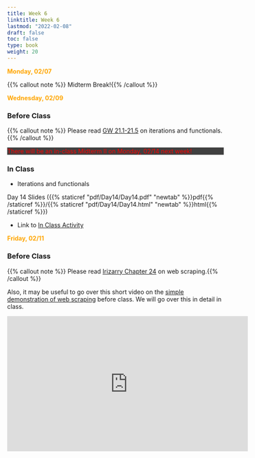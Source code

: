 ```yaml
---
title: Week 6 
linktitle: Week 6
lastmod: "2022-02-08"
draft: false  
toc: false  
type: book  
weight: 20
---
```


<span style="color:orange">**Monday, 02/07**</span>


{{% callout note %}}
Midterm Break!{{% /callout %}}


<span style="color:orange">**Wednesday, 02/09**</span>

### Before Class

{{% callout note %}}
Please read [GW 21.1-21.5](https://r4ds.had.co.nz/iteration.html) on iterations and functionals.{{% /callout %}}

<p style="background-color: #404040"> <span style="color:red">There will be an in-class Midterm II on Monday, 02/14 next week! </span>  </p>

### In Class

- Iterations and functionals

Day 14 Slides ({{% staticref "pdf/Day14/Day14.pdf" "newtab" %}}pdf{{% /staticref %}}/{{% staticref "pdf/Day14/Day14.html" "newtab" %}}html{{% /staticref %}})

- Link to [In Class Activity](https://github.com/stat220/13-simple-iterations) 


<span style="color:orange">**Friday, 02/11**</span>

### Before Class

{{% callout note %}}
Please read [Irizarry Chapter 24](https://rafalab.github.io/dsbook/web-scraping.html) on web scraping.{{% /callout %}}

Also, it may be useful to go over this short video on the [simple demonstration of web scraping](https://youtu.be/v8Yh_4oE-Fs) before class. We will go over this in detail in class.

<iframe width="560" height="315" src="https://www.youtube.com/embed/v8Yh_4oE-Fs" title="YouTube video player" frameborder="0" allow="accelerometer; autoplay; clipboard-write; encrypted-media; gyroscope; picture-in-picture" allowfullscreen></iframe>
